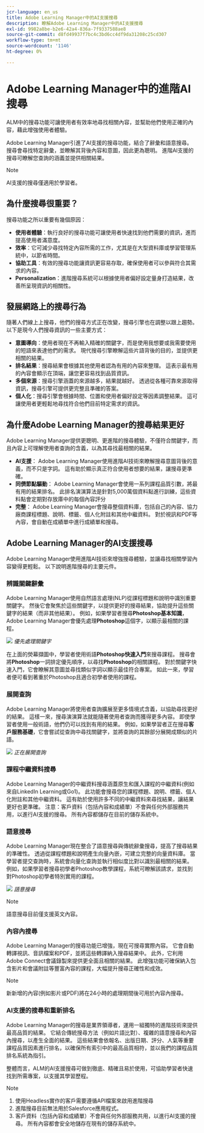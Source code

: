 ```yaml
---
jcr-language: en_us
title: Adobe Learning Manager中的AI支援搜尋
description: 瞭解Adobe Learning Manager中的AI支援搜尋
exl-id: 9982a8be-b2e6-42a4-836a-7f9337588ae8
source-git-commit: d8fd49937f7bc4c3bd6cc4df9da31208c25cd307
workflow-type: tm+mt
source-wordcount: '1146'
ht-degree: 0%

---
```


# Adobe Learning Manager中的進階AI搜尋

ALM中的搜尋功能可讓使用者有效率地尋找相關內容，並幫助他們使用正確的內容，藉此增強使用者體驗。

Adobe Learning Manager引進了AI支援的搜尋功能，結合了辭彙和語意搜尋。 搜尋會尋找特定辭彙，並瞭解其背後內容和意圖，因此更為聰明。 進階AI支援的搜尋可瞭解您查詢的涵義並提供相關結果。

>[!NOTE]
>
>AI支援的搜尋僅適用於學習者。

## 為什麼搜尋很重要？

搜尋功能之所以重要有幾個原因：

* **使用者體驗**：執行良好的搜尋功能可讓使用者快速找到他們需要的資訊，進而提高使用者滿意度。
* **效率**：它可減少尋找特定內容所需的工作，尤其是在大型資料庫或學習管理系統中，以節省時間。
* **協助工具**：有效的搜尋功能讓資訊更容易存取，確保使用者可以參與符合其需求的內容。
* **Personalization**：進階搜尋系統可以根據使用者偏好設定量身打造結果，改善所呈現資訊的相關性。

## 發展網路上的搜尋行為

隨著人們線上上搜尋，他們的搜尋方式正在改變，搜尋引擎也在調整以跟上趨勢。 以下是現今人們搜尋資訊的一些主要方式：

* **意圖導向**：使用者現在不再輸入精確的關鍵字，而是使用我想要或我需要使用的短語來表達他們的需求。 現代搜尋引擎瞭解這些片語背後的目的，並提供更相關的結果。
* **排名結果**：搜尋結果會根據其他使用者認為有用的內容來整理。 這表示最有用的內容會顯示在頂端，讓您更容易找到品質資訊。
* **多個來源**：搜尋引擎涵蓋的來源越多，結果就越好。 透過從各種可靠來源取得資訊，搜尋引擎可提供更完整且準確的答案。
* **個人化**：搜尋引擎會根據時間、位置和使用者偏好設定等因素調整結果。 這可讓使用者更輕鬆地尋找符合他們目前特定需求的資訊。

## 為什麼Adobe Learning Manager的搜尋結果更好

Adobe Learning Manager提供更聰明、更進階的搜尋體驗，不僅符合關鍵字，而且內容上可理解使用者查詢的含義，以為其尋找最相關的結果。

* **AI支援**： Adobe Learning Manager使用進階AI技術來瞭解搜尋意圖背後的意義，而不只是字詞。 這有助於顯示真正符合使用者想要的結果，讓搜尋更準確。
* **同儕節點驅動**： Adobe Learning Manager會使用一系列課程品質引數，將最有用的結果排名。 此排名演演算法是針對5,000萬個資料點進行訓練，這些資料點會定期對存放庫中的每個內容評分
* **完整**： Adobe Learning Manager會搜尋整個資料庫，包括自己的內容、協力廠商課程標題、說明、標籤、個人化附註和其他中繼資料。 對於視訊和PDF等內容，會自動在成績單中進行成績單和搜尋。

## Adobe Learning Manager的AI支援搜尋

Adobe Learning Manager使用進階AI技術來增強搜尋體驗，並讓尋找相關學習內容變得更輕鬆。 以下說明進階搜尋的主要元件。

### 辨識關鍵辭彙

Adobe Learning Manager使用自然語言處理(NLP)從課程標題和說明中識別重要關鍵字。 然後它會聚焦於這些關鍵字，以提供更好的搜尋結果，協助提升這些關鍵字的結果（而非其他結果）。 例如，如果學習者搜尋&#x200B;**Photoshop基本知識**，Adobe Learning Manager會優先處理&#x200B;**Photoshop**&#x200B;這個字，以顯示最相關的課程。

![](assets/search-2.png)
_優先處理關鍵字_

在上面的熒幕擷圖中，學習者使用術語&#x200B;**Photoshop快速入門**&#x200B;來搜尋課程。 搜尋會將&#x200B;**Photoshop**&#x200B;一詞排定優先順序，以尋找&#x200B;**Photoshop**&#x200B;的相關課程。 對於關鍵字快速入門，它會瞭解其意圖並尋找類似字詞以顯示最佳符合專案。 如此一來，學習者便可看到著重於Photoshop且適合初學者使用的課程。

### 展開查詢

Adobe Learning Manager將使用者查詢擴展至更多情境式含義，以協助尋找更好的結果。 這樣一來，搜尋演演算法就能隨著使用者查詢而獲得更多內容。 即使學習者使用一般術語，他們仍可以找到有用的結果。 例如，如果學習者正在搜尋&#x200B;**客戶服務基礎**，它會嘗試從查詢中尋找關鍵字，並將查詢的其餘部分展開成類似的片語。

![](assets/search-1.png)
_正在展開查詢_

### 課程中繼資料搜尋

Adobe Learning Manager的中繼資料搜尋涵蓋原生和匯入課程的中繼資料(例如來自LinkedIn Learning或Go1)。 此功能會搜尋您的課程標題、說明、標籤、個人化附註和其他中繼資料。 這有助於使用許多不同的中繼資料來尋找結果，讓結果更好也更準確。
注意：客戶資料（包括內容和成績單）不會與任何外部服務共用，以進行AI支援的搜尋。 所有內容都儲存在目前的儲存系統中。

### 語意搜尋

Adobe Learning Manager現在整合了語意搜尋與傳統辭彙搜尋，提高了搜尋結果的準確性。 透過從課程標題和說明產生向量內嵌，可建立完整的向量資料庫。 當學習者提交查詢時，系統會向量化查詢並執行相似度比對以識別最相關的結果。 例如，如果學習者搜尋初學者Photoshop教學課程，系統可瞭解該請求，並找到對Photoshop初學者特別實用的課程。

![](assets/semantic-search.png)
_語意搜尋_

>[!NOTE]
>
>語意搜尋目前僅支援英文內容。

### 內容內搜尋

Adobe Learning Manager的搜尋功能已增強，現在可搜尋實際內容。 它會自動轉譯視訊、音訊檔案和PDF，並將這些轉譯納入搜尋結果中。 此外，它利用Adobe Connect會議錄製來提供更全面且相關的結果。 此增強功能可確保納入包含影片和會議附註等豐富內容的課程，大幅提升搜尋正確性和成效。

>[!NOTE]
>
>新新增的內容(例如影片或PDF)將在24小時的處理期間後可用於內容內搜尋。

### AI支援的搜尋和重新排名

Adobe Learning Manager的搜尋是業界領導者，運用一組獨特的進階技術來提供最高品質的結果。 它結合傳統搜尋方法（例如片語比對）、複雜的語意搜尋和內容內搜尋，以產生全面的結果。 這些結果會依報名、出版日期、評分、人氣等重要課程品質因素進行排名，以確保所有索引中的最高品質相符，並以我們的課程品質排名系統為指引。

整體而言，ALM的AI支援搜尋可做到徹底、精確且易於使用，可協助學習者快速找到所需專案，以支援其學習歷程。


>[!NOTE]
>
>1. 使用Headless實作的客戶需要遵循API檔案來啟用進階搜尋
>2. 進階搜尋目前無法用於Salesforce應用程式。
>3. 客戶資料（包括內容和成績單）不會與任何外部服務共用，以進行AI支援的搜尋。 所有內容都會安全地儲存在現有的儲存系統中。

